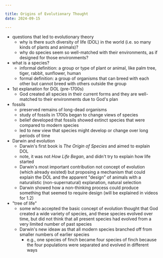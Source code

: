 ```yaml
---

title: Origins of Evolutionary Thought
date: 2024-09-15

---
```


- questions that led to evolutionary theory
	- why is there such diversity of life (DOL) in the world (i.e. so many kinds of plants and animals)?
	- why do species seem so well-matched with their environments, as if designed for those environments?
- what is a species?
	- informal definition: a group or type of plant or animal, like palm tree, tiger, rabbit, sunflower, human
	- formal definition: a group of organisms that can breed with each other but cannot breed with others outside the group
- 1st explanation for DOL (pre-1700s)
	- God created all species in their current forms and they are well-matched to their environments due to God's plan
- fossils
	- preserved remains of long-dead organisms
	- study of fossils in 1700s began to change views of species
	- belief developed that fossils showed extinct species that were compared to modern species
	- led to new view that species might develop or change over long periods of time
- Darwin and evolution
	- Darwin's first book is _The Origin of Species_ and aimed to explain DOL
	- note, it was not _How Life Began_, and didn't try to explain how life started
	- Darwin's most important contribution not concept of evolution (which already existed) but proposing a mechanism that could explain the DOL and the apparent "design" of animals with a naturalistic (non-supernatural) explanation, natural selection
	- Darwin showed how a non-thinking process could produce something that seemed to require design (will be explained in videos for 1.2)
- "tree of life"
	- some who accepted the basic concept of evolution thought that God created a wide variety of species, and these species evolved over time, but did not think that all present species had evolved from a very limited number of past species
	- Darwin's new ideaw as that all modern species branched off from smaller numbers of earlier species
		- e.g., one species of finch became four species of finch because the four populations were separated and evolved in different ways
